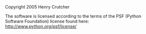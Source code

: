 Copyright 2005 Henry Crutcher

The software is licensed according to the terms of the PSF (Python Software Foundation) license found here: http://www.python.org/psf/license/